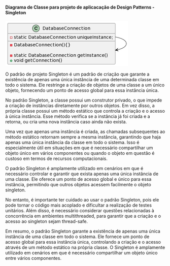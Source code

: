 <h4>Diagrama de Classe para projeto de aplicacação de Design Patterns - Singleton</h4>

![alt text](https://github.com/Jennyads/Bertoti/blob/main/Engenharia%20de%20Software%20III/Imagens/diagrama_classe_singleton.png)

O padrão de projeto Singleton é um padrão de criação que garante a existência de apenas uma única instância de uma determinada classe em todo o sistema. Ele restringe a criação de objetos de uma classe a um único objeto, fornecendo um ponto de acesso global para essa instância única.

No padrão Singleton, a classe possui um construtor privado, o que impede a criação de instâncias diretamente por outros objetos. Em vez disso, a própria classe possui um método estático que controla a criação e o acesso à única instância. Esse método verifica se a instância já foi criada e a retorna, ou cria uma nova instância caso ainda não exista.

Uma vez que apenas uma instância é criada, as chamadas subsequentes ao método estático retornam sempre a mesma instância, garantindo que haja apenas uma única instância da classe em todo o sistema. Isso é especialmente útil em situações em que é necessário compartilhar um objeto único em vários componentes ou quando o objeto em questão é custoso em termos de recursos computacionais.

O padrão Singleton é amplamente utilizado em cenários em que é necessário controlar e garantir que exista apenas uma única instância de uma classe. Ele oferece um ponto de acesso global e único para essa instância, permitindo que outros objetos acessem facilmente o objeto singleton.

No entanto, é importante ter cuidado ao usar o padrão Singleton, pois ele pode tornar o código mais acoplado e dificultar a realização de testes unitários. Além disso, é necessário considerar questões relacionadas à concorrência em ambientes multithreaded, para garantir que a criação e o acesso ao singleton sejam thread-safe.

Em resumo, o padrão Singleton garante a existência de apenas uma única instância de uma classe em todo o sistema. Ele fornece um ponto de acesso global para essa instância única, controlando a criação e o acesso através de um método estático na própria classe. O Singleton é amplamente utilizado em cenários em que é necessário compartilhar um objeto único entre vários componentes.
